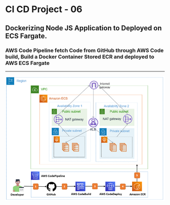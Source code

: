 # CI CD Project - 06

## Dockerizing Node JS Application to Deployed on ECS Fargate.

### AWS Code Pipeline fetch Code from GitHub through AWS Code build, Build a Docker Container Stored ECR and deployed to AWS ECS Fargate

---

![project 6](images/6/simple-devops-06.png)